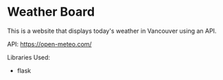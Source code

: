 
# Weather Board

This is a website that displays today's weather in Vancouver using an API.

API: https://open-meteo.com/

Libraries Used:
- flask